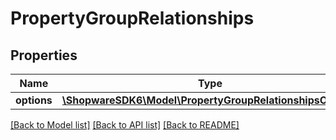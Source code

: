 # PropertyGroupRelationships

## Properties
Name | Type | Description | Notes
------------ | ------------- | ------------- | -------------
**options** | [**\ShopwareSDK6\Model\PropertyGroupRelationshipsOptions**](PropertyGroupRelationshipsOptions.md) |  | [optional] 

[[Back to Model list]](../../README.md#documentation-for-models) [[Back to API list]](../../README.md#documentation-for-api-endpoints) [[Back to README]](../../README.md)

